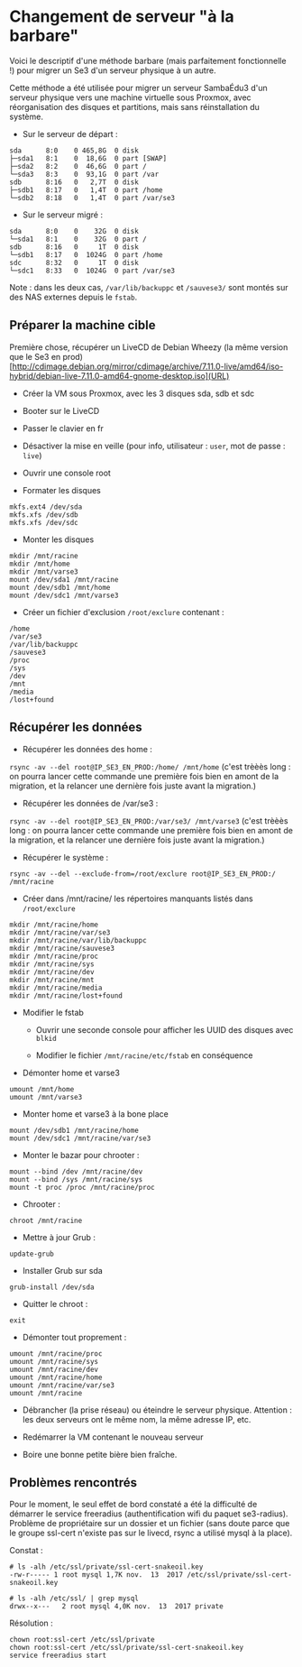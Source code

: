 # Changement de serveur "à la barbare"

Voici le descriptif d'une méthode barbare (mais parfaitement fonctionnelle !) pour migrer un Se3 d'un serveur physique à un autre.

Cette méthode a été utilisée pour migrer un serveur SambaÉdu3 d'un serveur physique vers une machine virtuelle sous Proxmox, avec réorganisation des disques et partitions, mais sans réinstallation du système.

* Sur le serveur de départ :
```
sda      8:0    0 465,8G  0 disk 
├─sda1   8:1    0  18,6G  0 part [SWAP]
├─sda2   8:2    0  46,6G  0 part /
└─sda3   8:3    0  93,1G  0 part /var
sdb      8:16   0   2,7T  0 disk 
├─sdb1   8:17   0   1,4T  0 part /home
└─sdb2   8:18   0   1,4T  0 part /var/se3
```

* Sur le serveur migré :
```
sda      8:0    0    32G  0 disk 
└─sda1   8:1    0    32G  0 part /
sdb      8:16   0     1T  0 disk 
└─sdb1   8:17   0  1024G  0 part /home
sdc      8:32   0     1T  0 disk 
└─sdc1   8:33   0  1024G  0 part /var/se3
```

Note : dans les deux cas, `/var/lib/backuppc` et `/sauvese3/` sont montés sur des NAS externes depuis le `fstab`.

## Préparer la machine cible
Première chose, récupérer un LiveCD de Debian Wheezy (la même version que le Se3 en prod) [http://cdimage.debian.org/mirror/cdimage/archive/7.11.0-live/amd64/iso-hybrid/debian-live-7.11.0-amd64-gnome-desktop.iso](URL)

* Créer la VM sous Proxmox, avec les 3 disques sda, sdb et sdc

* Booter sur le LiveCD

* Passer le clavier en fr

* Désactiver la mise en veille (pour info, utilisateur : `user`, mot de passe : `live`)

* Ouvrir une console root

* Formater les disques
```
mkfs.ext4 /dev/sda
mkfs.xfs /dev/sdb
mkfs.xfs /dev/sdc
```

* Monter les disques
```
mkdir /mnt/racine
mkdir /mnt/home
mkdir /mnt/varse3
mount /dev/sda1 /mnt/racine
mount /dev/sdb1 /mnt/home
mount /dev/sdc1 /mnt/varse3
```

* Créer un fichier d'exclusion `/root/exclure` contenant :
```
/home
/var/se3
/var/lib/backuppc
/sauvese3
/proc
/sys
/dev
/mnt
/media
/lost+found
```
## Récupérer les données
* Récupérer les données des home :

`rsync -av --del root@IP_SE3_EN_PROD:/home/ /mnt/home` (c'est trèèès long : on pourra lancer cette commande une première fois bien en amont de la migration, et la relancer une dernière fois juste avant la migration.)

* Récupérer les données de /var/se3 :

`rsync -av --del root@IP_SE3_EN_PROD:/var/se3/ /mnt/varse3` (c'est trèèès long : on pourra lancer cette commande une première fois bien en amont de la migration, et la relancer une dernière fois juste avant la migration.)

* Récupérer le système :

`rsync -av --del --exclude-from=/root/exclure root@IP_SE3_EN_PROD:/ /mnt/racine`

* Créer dans /mnt/racine/ les répertoires manquants listés dans `/root/exclure`
```
mkdir /mnt/racine/home
mkdir /mnt/racine/var/se3
mkdir /mnt/racine/var/lib/backuppc
mkdir /mnt/racine/sauvese3
mkdir /mnt/racine/proc
mkdir /mnt/racine/sys
mkdir /mnt/racine/dev
mkdir /mnt/racine/mnt
mkdir /mnt/racine/media
mkdir /mnt/racine/lost+found
```

* Modifier le fstab

    * Ouvrir une seconde console pour afficher les UUID des disques avec `blkid`

    * Modifier le fichier `/mnt/racine/etc/fstab` en conséquence

* Démonter home et varse3
```
umount /mnt/home
umount /mnt/varse3
```

* Monter home et varse3 à la bone place
```
mount /dev/sdb1 /mnt/racine/home
mount /dev/sdc1 /mnt/racine/var/se3
```

* Monter le bazar pour chrooter :
```
mount --bind /dev /mnt/racine/dev
mount --bind /sys /mnt/racine/sys
mount -t proc /proc /mnt/racine/proc
```

* Chrooter :
```
chroot /mnt/racine
```

* Mettre à jour Grub :
```
update-grub
```

* Installer Grub sur sda
```
grub-install /dev/sda
```

* Quitter le chroot :
```
exit
```

* Démonter tout proprement :
```
umount /mnt/racine/proc
umount /mnt/racine/sys
umount /mnt/racine/dev
umount /mnt/racine/home
umount /mnt/racine/var/se3
umount /mnt/racine
```

* Débrancher (la prise réseau) ou éteindre le serveur physique. Attention : les deux serveurs ont le même nom, la même adresse IP, etc.

* Redémarrer la VM contenant le nouveau serveur

* Boire une bonne petite bière bien fraîche.

## Problèmes rencontrés
Pour le moment, le seul effet de bord constaté a été la difficulté de démarrer le service freeradius (authentification wifi du paquet se3-radius). Problème de propriétaire sur un dossier et un fichier (sans doute parce que le groupe ssl-cert n'existe pas sur le livecd, rsync a utilisé mysql à la place).

Constat :
```
# ls -alh /etc/ssl/private/ssl-cert-snakeoil.key 
-rw-r----- 1 root mysql 1,7K nov.  13  2017 /etc/ssl/private/ssl-cert-snakeoil.key

# ls -alh /etc/ssl/ | grep mysql
drwx--x---   2 root mysql 4,0K nov.  13  2017 private
```

Résolution :
```
chown root:ssl-cert /etc/ssl/private
chown root:ssl-cert /etc/ssl/private/ssl-cert-snakeoil.key 
service freeradius start
```

